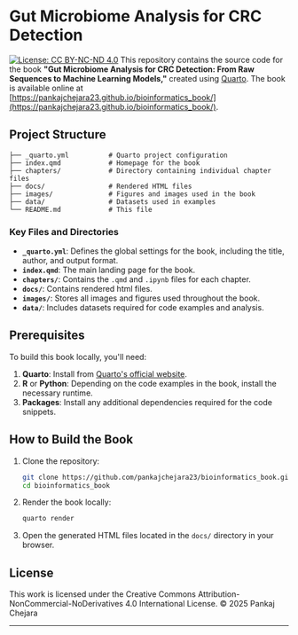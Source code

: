 # Gut Microbiome Analysis for CRC Detection
[![License: CC BY-NC-ND 4.0](https://img.shields.io/badge/License-CC_BY--NC--ND_4.0-lightgrey.svg)](https://creativecommons.org/licenses/by-nc-nd/4.0/)
This repository contains the source code for the book **"Gut Microbiome Analysis for CRC Detection: From Raw Sequences to Machine Learning Models,"** created using [Quarto](https://quarto.org/). The book is available online at [https://pankajchejara23.github.io/bioinformatics_book/](https://pankajchejara23.github.io/bioinformatics_book/).

## Project Structure

```
├── _quarto.yml          # Quarto project configuration
├── index.qmd            # Homepage for the book
├── chapters/            # Directory containing individual chapter files
├── docs/                # Rendered HTML files
├── images/              # Figures and images used in the book
├── data/                # Datasets used in examples
└── README.md            # This file
```

### Key Files and Directories

- **`_quarto.yml`**: Defines the global settings for the book, including the title, author, and output format.
- **`index.qmd`**: The main landing page for the book.
- **`chapters/`**: Contains the `.qmd` and `.ipynb` files for each chapter.
- **`docs/`**: Contains rendered html files.
- **`images/`**: Stores all images and figures used throughout the book.
- **`data/`**: Includes datasets required for code examples and analysis.

## Prerequisites

To build this book locally, you'll need:

1. **Quarto**: Install from [Quarto's official website](https://quarto.org/docs/get-started/).
2. **R** or **Python**: Depending on the code examples in the book, install the necessary runtime.
3. **Packages**: Install any additional dependencies required for the code snippets.

## How to Build the Book

1. Clone the repository:
   ```bash
   git clone https://github.com/pankajchejara23/bioinformatics_book.git
   cd bioinformatics_book
   ```

2. Render the book locally:
   ```bash
   quarto render
   ```

3. Open the generated HTML files located in the `docs/` directory in your browser.

## License

This work is licensed under the Creative Commons Attribution-NonCommercial-NoDerivatives 4.0 International License.
© 2025 Pankaj Chejara


---


